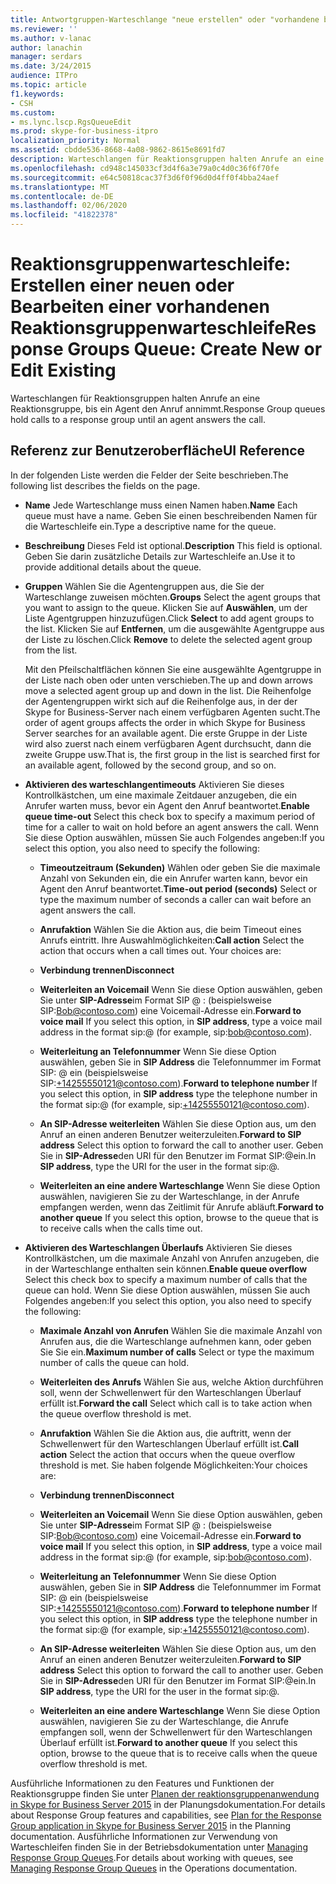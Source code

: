 ```yaml
---
title: Antwortgruppen-Warteschlange "neue erstellen" oder "vorhandene bearbeiten"
ms.reviewer: ''
ms.author: v-lanac
author: lanachin
manager: serdars
ms.date: 3/24/2015
audience: ITPro
ms.topic: article
f1.keywords:
- CSH
ms.custom:
- ms.lync.lscp.RgsQueueEdit
ms.prod: skype-for-business-itpro
localization_priority: Normal
ms.assetid: cbdde536-8668-4a08-9862-8615e8691fd7
description: Warteschlangen für Reaktionsgruppen halten Anrufe an eine Reaktionsgruppe, bis ein Agent den Anruf annimmt.
ms.openlocfilehash: cd948c145033cf3d4f6a3e79a0c4d0c36f6f70fe
ms.sourcegitcommit: e64c50818cac37f3d6f0f96d0d4ff0f4bba24aef
ms.translationtype: MT
ms.contentlocale: de-DE
ms.lasthandoff: 02/06/2020
ms.locfileid: "41822378"
---
```

# <a name="response-groups-queue-create-new-or-edit-existing"></a><span data-ttu-id="66bad-103">Reaktionsgruppenwarteschleife: Erstellen einer neuen oder Bearbeiten einer vorhandenen Reaktionsgruppenwarteschleife</span><span class="sxs-lookup"><span data-stu-id="66bad-103">Response Groups Queue: Create New or Edit Existing</span></span>

<span data-ttu-id="66bad-104">Warteschlangen für Reaktionsgruppen halten Anrufe an eine Reaktionsgruppe, bis ein Agent den Anruf annimmt.</span><span class="sxs-lookup"><span data-stu-id="66bad-104">Response Group queues hold calls to a response group until an agent answers the call.</span></span>

## <a name="ui-reference"></a><span data-ttu-id="66bad-105">Referenz zur Benutzeroberfläche</span><span class="sxs-lookup"><span data-stu-id="66bad-105">UI Reference</span></span>

<span data-ttu-id="66bad-106">In der folgenden Liste werden die Felder der Seite beschrieben.</span><span class="sxs-lookup"><span data-stu-id="66bad-106">The following list describes the fields on the page.</span></span>

- <span data-ttu-id="66bad-107">**Name** Jede Warteschlange muss einen Namen haben.</span><span class="sxs-lookup"><span data-stu-id="66bad-107">**Name** Each queue must have a name.</span></span> <span data-ttu-id="66bad-108">Geben Sie einen beschreibenden Namen für die Warteschleife ein.</span><span class="sxs-lookup"><span data-stu-id="66bad-108">Type a descriptive name for the queue.</span></span>

- <span data-ttu-id="66bad-109">**Beschreibung** Dieses Feld ist optional.</span><span class="sxs-lookup"><span data-stu-id="66bad-109">**Description** This field is optional.</span></span> <span data-ttu-id="66bad-110">Geben Sie darin zusätzliche Details zur Warteschleife an.</span><span class="sxs-lookup"><span data-stu-id="66bad-110">Use it to provide additional details about the queue.</span></span>

- <span data-ttu-id="66bad-111">**Gruppen** Wählen Sie die Agentengruppen aus, die Sie der Warteschlange zuweisen möchten.</span><span class="sxs-lookup"><span data-stu-id="66bad-111">**Groups** Select the agent groups that you want to assign to the queue.</span></span> <span data-ttu-id="66bad-112">Klicken Sie auf **Auswählen**, um der Liste Agentgruppen hinzuzufügen.</span><span class="sxs-lookup"><span data-stu-id="66bad-112">Click **Select** to add agent groups to the list.</span></span> <span data-ttu-id="66bad-113">Klicken Sie auf **Entfernen**, um die ausgewählte Agentgruppe aus der Liste zu löschen.</span><span class="sxs-lookup"><span data-stu-id="66bad-113">Click **Remove** to delete the selected agent group from the list.</span></span>

    <span data-ttu-id="66bad-114">Mit den Pfeilschaltflächen können Sie eine ausgewählte Agentgruppe in der Liste nach oben oder unten verschieben.</span><span class="sxs-lookup"><span data-stu-id="66bad-114">The up and down arrows move a selected agent group up and down in the list.</span></span> <span data-ttu-id="66bad-115">Die Reihenfolge der Agentengruppen wirkt sich auf die Reihenfolge aus, in der der Skype for Business-Server nach einem verfügbaren Agenten sucht.</span><span class="sxs-lookup"><span data-stu-id="66bad-115">The order of agent groups affects the order in which Skype for Business Server searches for an available agent.</span></span> <span data-ttu-id="66bad-116">Die erste Gruppe in der Liste wird also zuerst nach einem verfügbaren Agent durchsucht, dann die zweite Gruppe usw.</span><span class="sxs-lookup"><span data-stu-id="66bad-116">That is, the first group in the list is searched first for an available agent, followed by the second group, and so on.</span></span>

- <span data-ttu-id="66bad-117">**Aktivieren des warteschlangentimeouts** Aktivieren Sie dieses Kontrollkästchen, um eine maximale Zeitdauer anzugeben, die ein Anrufer warten muss, bevor ein Agent den Anruf beantwortet.</span><span class="sxs-lookup"><span data-stu-id="66bad-117">**Enable queue time-out** Select this check box to specify a maximum period of time for a caller to wait on hold before an agent answers the call.</span></span> <span data-ttu-id="66bad-118">Wenn Sie diese Option auswählen, müssen Sie auch Folgendes angeben:</span><span class="sxs-lookup"><span data-stu-id="66bad-118">If you select this option, you also need to specify the following:</span></span>

  - <span data-ttu-id="66bad-119">**Timeoutzeitraum (Sekunden)** Wählen oder geben Sie die maximale Anzahl von Sekunden ein, die ein Anrufer warten kann, bevor ein Agent den Anruf beantwortet.</span><span class="sxs-lookup"><span data-stu-id="66bad-119">**Time-out period (seconds)** Select or type the maximum number of seconds a caller can wait before an agent answers the call.</span></span>

  - <span data-ttu-id="66bad-120">**Anrufaktion** Wählen Sie die Aktion aus, die beim Timeout eines Anrufs eintritt. Ihre Auswahlmöglichkeiten:</span><span class="sxs-lookup"><span data-stu-id="66bad-120">**Call action** Select the action that occurs when a call times out. Your choices are:</span></span>

  - <span data-ttu-id="66bad-121">**Verbindung trennen**</span><span class="sxs-lookup"><span data-stu-id="66bad-121">**Disconnect**</span></span>

  - <span data-ttu-id="66bad-122">**Weiterleiten an Voicemail** Wenn Sie diese Option auswählen, geben Sie unter **SIP-Adresse**im Format SIP<username> @ <domainname> : (beispielsweise SIP:Bob@contoso.com) eine Voicemail-Adresse ein.</span><span class="sxs-lookup"><span data-stu-id="66bad-122">**Forward to voice mail** If you select this option, in **SIP address**, type a voice mail address in the format sip:<username>@<domainname> (for example, sip:bob@contoso.com).</span></span>

  - <span data-ttu-id="66bad-123">**Weiterleitung an Telefonnummer** Wenn Sie diese Option auswählen, geben Sie in **SIP Address** die Telefonnummer im Format SIP:<number> @ <domainname> ein (beispielsweise SIP:+14255550121@contoso.com).</span><span class="sxs-lookup"><span data-stu-id="66bad-123">**Forward to telephone number** If you select this option, in **SIP address** type the telephone number in the format sip:<number>@<domainname> (for example, sip:+14255550121@contoso.com).</span></span>

  - <span data-ttu-id="66bad-124">**An SIP-Adresse weiterleiten** Wählen Sie diese Option aus, um den Anruf an einen anderen Benutzer weiterzuleiten.</span><span class="sxs-lookup"><span data-stu-id="66bad-124">**Forward to SIP address** Select this option to forward the call to another user.</span></span> <span data-ttu-id="66bad-125">Geben Sie in **SIP-Adresse**den URI für den Benutzer im Format SIP:<username>@<domainname>ein.</span><span class="sxs-lookup"><span data-stu-id="66bad-125">In **SIP address**, type the URI for the user in the format sip:<username>@<domainname>.</span></span>

  - <span data-ttu-id="66bad-126">**Weiterleiten an eine andere Warteschlange** Wenn Sie diese Option auswählen, navigieren Sie zu der Warteschlange, in der Anrufe empfangen werden, wenn das Zeitlimit für Anrufe abläuft.</span><span class="sxs-lookup"><span data-stu-id="66bad-126">**Forward to another queue** If you select this option, browse to the queue that is to receive calls when the calls time out.</span></span>

- <span data-ttu-id="66bad-127">**Aktivieren des Warteschlangen Überlaufs** Aktivieren Sie dieses Kontrollkästchen, um die maximale Anzahl von Anrufen anzugeben, die in der Warteschlange enthalten sein können.</span><span class="sxs-lookup"><span data-stu-id="66bad-127">**Enable queue overflow** Select this check box to specify a maximum number of calls that the queue can hold.</span></span> <span data-ttu-id="66bad-128">Wenn Sie diese Option auswählen, müssen Sie auch Folgendes angeben:</span><span class="sxs-lookup"><span data-stu-id="66bad-128">If you select this option, you also need to specify the following:</span></span>

  - <span data-ttu-id="66bad-129">**Maximale Anzahl von Anrufen** Wählen Sie die maximale Anzahl von Anrufen aus, die die Warteschlange aufnehmen kann, oder geben Sie Sie ein.</span><span class="sxs-lookup"><span data-stu-id="66bad-129">**Maximum number of calls** Select or type the maximum number of calls the queue can hold.</span></span>

  - <span data-ttu-id="66bad-130">**Weiterleiten des Anrufs** Wählen Sie aus, welche Aktion durchführen soll, wenn der Schwellenwert für den Warteschlangen Überlauf erfüllt ist.</span><span class="sxs-lookup"><span data-stu-id="66bad-130">**Forward the call** Select which call is to take action when the queue overflow threshold is met.</span></span>

  - <span data-ttu-id="66bad-131">**Anrufaktion** Wählen Sie die Aktion aus, die auftritt, wenn der Schwellenwert für den Warteschlangen Überlauf erfüllt ist.</span><span class="sxs-lookup"><span data-stu-id="66bad-131">**Call action** Select the action that occurs when the queue overflow threshold is met.</span></span> <span data-ttu-id="66bad-132">Sie haben folgende Möglichkeiten:</span><span class="sxs-lookup"><span data-stu-id="66bad-132">Your choices are:</span></span>

  - <span data-ttu-id="66bad-133">**Verbindung trennen**</span><span class="sxs-lookup"><span data-stu-id="66bad-133">**Disconnect**</span></span>

  - <span data-ttu-id="66bad-134">**Weiterleiten an Voicemail** Wenn Sie diese Option auswählen, geben Sie unter **SIP-Adresse**im Format SIP<username> @ <domainname> : (beispielsweise SIP:Bob@contoso.com) eine Voicemail-Adresse ein.</span><span class="sxs-lookup"><span data-stu-id="66bad-134">**Forward to voice mail** If you select this option, in **SIP address**, type a voice mail address in the format sip:<username>@<domainname> (for example, sip:bob@contoso.com).</span></span>

  - <span data-ttu-id="66bad-135">**Weiterleitung an Telefonnummer** Wenn Sie diese Option auswählen, geben Sie in **SIP Address** die Telefonnummer im Format SIP:<number> @ <domainname> ein (beispielsweise SIP:+14255550121@contoso.com).</span><span class="sxs-lookup"><span data-stu-id="66bad-135">**Forward to telephone number** If you select this option, in **SIP address** type the telephone number in the format sip:<number>@<domainname> (for example, sip:+14255550121@contoso.com).</span></span>

  - <span data-ttu-id="66bad-136">**An SIP-Adresse weiterleiten** Wählen Sie diese Option aus, um den Anruf an einen anderen Benutzer weiterzuleiten.</span><span class="sxs-lookup"><span data-stu-id="66bad-136">**Forward to SIP address** Select this option to forward the call to another user.</span></span> <span data-ttu-id="66bad-137">Geben Sie in **SIP-Adresse**den URI für den Benutzer im Format SIP:<username>@<domainname>ein.</span><span class="sxs-lookup"><span data-stu-id="66bad-137">In **SIP address**, type the URI for the user in the format sip:<username>@<domainname>.</span></span>

  - <span data-ttu-id="66bad-138">**Weiterleiten an eine andere Warteschlange** Wenn Sie diese Option auswählen, navigieren Sie zu der Warteschlange, die Anrufe empfangen soll, wenn der Schwellenwert für den Warteschlangen Überlauf erfüllt ist.</span><span class="sxs-lookup"><span data-stu-id="66bad-138">**Forward to another queue** If you select this option, browse to the queue that is to receive calls when the queue overflow threshold is met.</span></span>

<span data-ttu-id="66bad-139">Ausführliche Informationen zu den Features und Funktionen der Reaktionsgruppe finden Sie unter [Planen der reaktionsgruppenanwendung in Skype for Business Server 2015](../../plan-your-deployment/enterprise-voice-solution/response-group.md) in der Planungsdokumentation.</span><span class="sxs-lookup"><span data-stu-id="66bad-139">For details about Response Group features and capabilities, see [Plan for the Response Group application in Skype for Business Server 2015](../../plan-your-deployment/enterprise-voice-solution/response-group.md) in the Planning documentation.</span></span> <span data-ttu-id="66bad-140">Ausführliche Informationen zur Verwendung von Warteschleifen finden Sie in der Betriebsdokumentation unter [Managing Response Group Queues](https://technet.microsoft.com/library/1e91720c-ab67-4dfb-b30c-0ef2a8012310.aspx).</span><span class="sxs-lookup"><span data-stu-id="66bad-140">For details about working with queues, see [Managing Response Group Queues](https://technet.microsoft.com/library/1e91720c-ab67-4dfb-b30c-0ef2a8012310.aspx) in the Operations documentation.</span></span>


